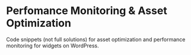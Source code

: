 # Perfomance Monitoring & Asset Optimization
Code snippets (not full solutions) for asset optimization and performance monitoring for widgets on WordPress.
